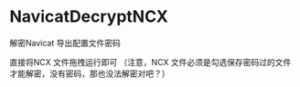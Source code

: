 # NavicatDecryptNCX
解密Navicat 导出配置文件密码

直接将NCX 文件拖拽运行即可
（注意，NCX 文件必须是勾选保存密码过的文件才能解密，没有密码，那也没法解密对吧？）
